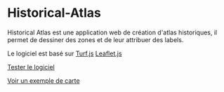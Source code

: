 # Historical-Atlas

Historical Atlas est une application web de création d'atlas historiques, il permet de dessiner des zones et de leur attribuer des labels.

Le logiciel est basé sur [Turf.js](https://turfjs.org/) [Leaflet.js](https://leafletjs.com/)

[Tester le logiciel](http://dataexplorer.hd.free.fr/HistoAtlas/index.html)

[Voir un exemple de carte](https://dataexplorer.hd.free.fr/HistoAtlas/index.html?file=Europe1300)
